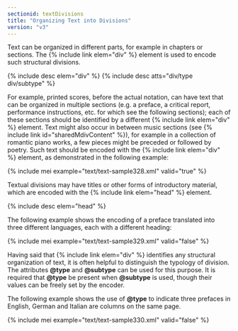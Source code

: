 ```yaml
---
sectionid: textDivisions
title: "Organizing Text into Divisions"
version: "v3"
---
```


Text can be organized in different parts, for example in chapters or sections. The {% include link elem="div" %} element is used to encode such structural divisions.

{% include desc elem="div" %} 
{% include desc atts="div/type div/subtype" %} 

For example, printed scores, before the actual notation, can have text that can be organized in multiple sections (e.g. a preface, a critical report, performance instructions, etc. for which see the following sections); each of these sections should be identified by a different {% include link elem="div" %} element. Text might also occur in between music sections (see {% include link id="sharedMdivContent" %}), for example in a collection of romantic piano works, a few pieces might be preceded or followed by poetry. Such text should be encoded with the {% include link elem="div" %} element, as demonstrated in the following example:

{% include mei example="text/text-sample328.xml" valid="true" %}

Textual divisions may have titles or other forms of introductory material, which are encoded with the {% include link elem="head" %} element.

{% include desc elem="head" %} 

The following example shows the encoding of a preface translated into three different languages, each with a different heading:

{% include mei example="text/text-sample329.xml" valid="false" %}

Having said that {% include link elem="div" %} identifies any structural organization of text, it is often helpful to distinguish the typology of division. The attributes **@type** and **@subtype** can be used for this purpose. It is required that **@type** be present when **@subtype** is used, though their values can be freely set by the encoder.

The following example shows the use of **@type** to indicate three prefaces in English, German and Italian are columns on the same page.

{% include mei example="text/text-sample330.xml" valid="false" %}
